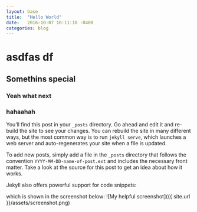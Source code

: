 ```yaml
---
layout: base
title:  "Hello World"
date:   2016-10-07 10:11:18 -0400
categories: blog
---
```


# asdfas df

## Somethins special

### Yeah what next

### hahaahah

You’ll find this post in your `_posts` directory. Go ahead and edit it and re-build the site to see your changes. You can rebuild the site in many different ways, but the most common way is to run `jekyll serve`, which launches a web server and auto-regenerates your site when a file is updated.

To add new posts, simply add a file in the `_posts` directory that follows the convention `YYYY-MM-DD-name-of-post.ext` and includes the necessary front matter. Take a look at the source for this post to get an idea about how it works.

Jekyll also offers powerful support for code snippets:

which is shown in the screenshot below:
![My helpful screenshot]({{ site.url }}/assets/screenshot.png)

